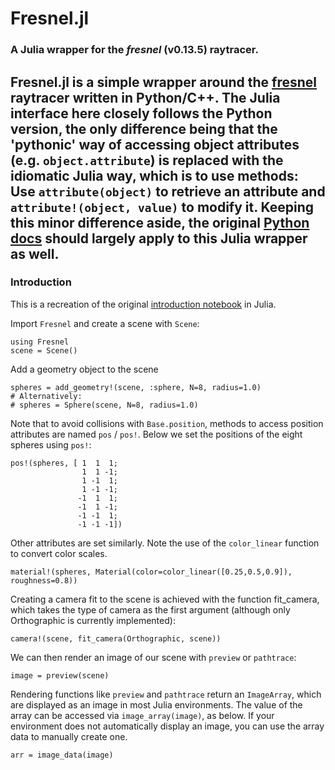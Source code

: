 # Fresnel.jl
### A Julia wrapper for the *fresnel* (v0.13.5) raytracer.
Fresnel.jl is a simple wrapper around the [fresnel](https://github.com/glotzerlab/fresnel) raytracer written in Python/C++. The Julia interface here closely follows the Python version, the only difference being that the 'pythonic' way of accessing object attributes (e.g. `object.attribute`) is replaced with the idiomatic Julia way, which is to use methods: Use `attribute(object)` to retrieve an attribute and `attribute!(object, value)` to modify it. Keeping this minor difference aside, the original [Python docs](https://fresnel.readthedocs.io/en/v0.13.5/index.html) should largely apply to this Julia wrapper as well.
----
### Introduction
This is a recreation of the original [introduction notebook](https://github.com/glotzerlab/fresnel-examples/blob/master/00-Basic-tutorials/00-Introduction.ipynb) in Julia.

Import `Fresnel` and create a scene with `Scene`:
```
using Fresnel
scene = Scene()
```
Add a geometry object to the scene
```
spheres = add_geometry!(scene, :sphere, N=8, radius=1.0)
# Alternatively:
# spheres = Sphere(scene, N=8, radius=1.0)
```
Note that to avoid collisions with `Base.position`, methods to access position attributes are named `pos` / `pos!`. Below we set the positions of the eight spheres using `pos!`:
```
pos!(spheres, [ 1  1  1;
	  			1  1 -1;
	 			1 -1  1;
				1 -1 -1;
	 		   -1  1  1;
	 		   -1  1 -1;
	 		   -1 -1  1;
	 		   -1 -1 -1])
```
Other attributes are set similarly. Note the use of the `color_linear` function to convert color scales.
```
material!(spheres, Material(color=color_linear([0.25,0.5,0.9]), roughness=0.8))
```
Creating a camera fit to the scene is achieved with the function fit_camera, which takes the type of camera as the first argument (although only Orthographic is currently implemented):
```
camera!(scene, fit_camera(Orthographic, scene))
```
We can then render an image of our scene with `preview` or `pathtrace`:
```
image = preview(scene)
```
Rendering functions like `preview` and `pathtrace` return an `ImageArray`, which are displayed as an image in most Julia environments. The value of the array can be accessed via `image_array(image)`, as below. If your environment does not automatically display an image, you can use the array data to manually create one.
```
arr = image_data(image)
```